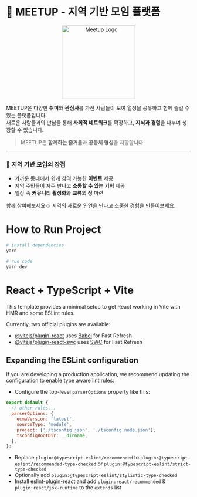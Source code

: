 # 🎉 MEETUP - 지역 기반 모임 플랫폼

<p align="center">
  <img src="/public/icons/icon-512.png" alt="Meetup Logo" width="200"/>
</p>

MEETUP은 다양한 **취미**와 **관심사**를 가진 사람들이 모여 열정을 공유하고 함께 즐길 수 있는 플랫폼입니다.  
새로운 사람들과의 만남을 통해 **사회적 네트워크**를 확장하고, **지식과 경험**을 나누며 성장할 수 있습니다.

> MEETUP은 **함께하는 즐거움**과 **공동체 형성**을 지향합니다.

<hr>

### 📍 지역 기반 모임의 장점

- 가까운 동네에서 쉽게 참여 가능한 **이벤트** 제공
- 지역 주민들이 자주 만나고 **소통할 수 있는 기회** 제공
- 일상 속 **커뮤니티 활성화**와 **교류의 장** 마련

함께 참여해보세요☺️ 지역의 새로운 인연을 만나고 소중한 경험을 만들어보세요.

# How to Run Project

```bash
# install dependencies
yarn

# run code
yarn dev
```

# React + TypeScript + Vite

This template provides a minimal setup to get React working in Vite with HMR and some ESLint rules.

Currently, two official plugins are available:

- [@vitejs/plugin-react](https://github.com/vitejs/vite-plugin-react/blob/main/packages/plugin-react/README.md) uses [Babel](https://babeljs.io/) for Fast Refresh
- [@vitejs/plugin-react-swc](https://github.com/vitejs/vite-plugin-react-swc) uses [SWC](https://swc.rs/) for Fast Refresh

## Expanding the ESLint configuration

If you are developing a production application, we recommend updating the configuration to enable type aware lint rules:

- Configure the top-level `parserOptions` property like this:

```js
export default {
  // other rules...
  parserOptions: {
    ecmaVersion: 'latest',
    sourceType: 'module',
    project: ['./tsconfig.json', './tsconfig.node.json'],
    tsconfigRootDir: __dirname,
  },
};
```

- Replace `plugin:@typescript-eslint/recommended` to `plugin:@typescript-eslint/recommended-type-checked` or `plugin:@typescript-eslint/strict-type-checked`
- Optionally add `plugin:@typescript-eslint/stylistic-type-checked`
- Install [eslint-plugin-react](https://github.com/jsx-eslint/eslint-plugin-react) and add `plugin:react/recommended` & `plugin:react/jsx-runtime` to the `extends` list
